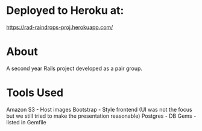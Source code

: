 # Deployed to Heroku at:
https://rad-raindrops-proj.herokuapp.com/

# About
A second year Rails project developed as a pair group. 

# Tools Used
Amazon S3 - Host images
Bootstrap - Style frontend (UI was not the focus but we still tried to make the presentation reasonable)
Postgres - DB
Gems - listed in Gemfile

